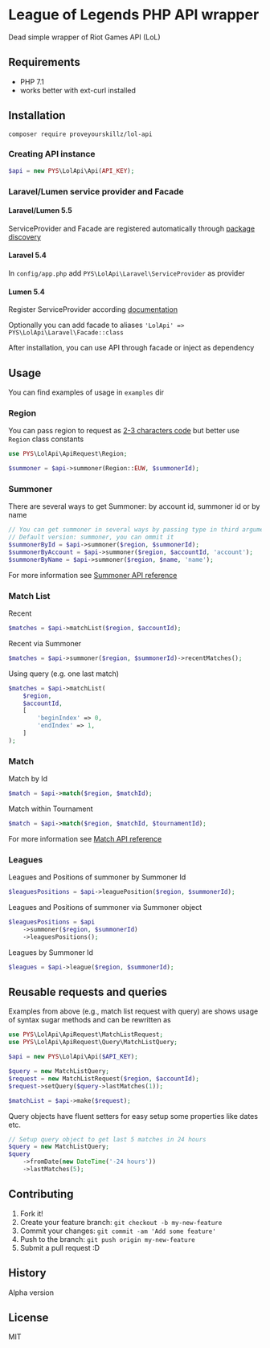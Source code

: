 # League of Legends PHP API wrapper

Dead simple wrapper of Riot Games API (LoL)

## Requirements
* PHP 7.1
* works better with ext-curl installed

## Installation

`composer require proveyourskillz/lol-api`

### Creating API instance
```php
$api = new PYS\LolApi\Api(API_KEY);
```
### Laravel/Lumen service provider and Facade

#### Laravel/Lumen 5.5
ServiceProvider and Facade are registered automatically through [package discovery](https://laravel.com/docs/5.5/packages#package-discovery)

#### Laravel 5.4
In `config/app.php` add `PYS\LolApi\Laravel\ServiceProvider` as provider

#### Lumen 5.4
Register ServiceProvider according [documentation](https://lumen.laravel.com/docs/5.5/providers#registering-providers)

Optionally you can add facade to aliases `'LolApi' => PYS\LolApi\Laravel\Facade::class`

After installation, you can use API through facade or inject as dependency

## Usage

You can find examples of usage in `examples` dir

### Region
You can pass region to request as [2-3 characters code](https://developer.riotgames.com/regional-endpoints.html) but better use `Region` class constants

```php
use PYS\LolApi\ApiRequest\Region;

$summoner = $api->summoner(Region::EUW, $summonerId);
```

### Summoner
There are several ways to get Summoner: by account id, summoner id or by name

```php
// You can get summoner in several ways by passing type in third argument
// Default version: summoner, you can ommit it
$summonerById = $api->summoner($region, $summonerId);
$summonerByAccount = $api->summoner($region, $accountId, 'account');
$summonerByName = $api->summoner($region, $name, 'name');
```

For more information see [Summoner API reference](https://developer.riotgames.com/api-methods/#summoner-v3)

### Match List

Recent

```php
$matches = $api->matchList($region, $accountId);
```
Recent via Summoner

```php
$matches = $api->summoner($region, $summonerId)->recentMatches();
```

Using query (e.g. one last match)

```php
$matches = $api->matchList(
    $region,
    $accountId,
    [
        'beginIndex' => 0,
        'endIndex' => 1,
    ]
);
```

### Match
Match by Id

```php
$match = $api->match($region, $matchId);
```

Match within Tournament

```php
$match = $api->match($region, $matchId, $tournamentId);
```
For more information see [Match API reference](https://developer.riotgames.com/api-methods/#match-v3)

### Leagues

Leagues and Positions of summoner by Summoner Id

```php
$leaguesPositions = $api->leaguePosition($region, $summonerId);
```

Leagues and Positions of summoner via Summoner object

```php
$leaguesPositions = $api
    ->summoner($region, $summonerId)
    ->leaguesPositions();
```

Leagues by Summoner Id

```php
$leagues = $api->league($region, $summonerId);
```

## Reusable requests and queries
Examples from above (e.g., match list request with query) are shows usage of syntax sugar methods and can be rewritten as

```php
use PYS\LolApi\ApiRequest\MatchListRequest;
use PYS\LolApi\ApiRequest\Query\MatchListQuery;

$api = new PYS\LolApi\Api($API_KEY);

$query = new MatchListQuery;
$request = new MatchListRequest($region, $accountId);
$request->setQuery($query->lastMatches(1));

$matchList = $api->make($request);
```

Query objects have fluent setters for easy setup some properties like dates etc.

```php
// Setup query object to get last 5 matches in 24 hours
$query = new MatchListQuery;
$query
    ->fromDate(new DateTime('-24 hours'))
    ->lastMatches(5);
``` 

## Contributing

1. Fork it!
2. Create your feature branch: `git checkout -b my-new-feature`
3. Commit your changes: `git commit -am 'Add some feature'`
4. Push to the branch: `git push origin my-new-feature`
5. Submit a pull request :D

## History

Alpha version

## License

MIT 
